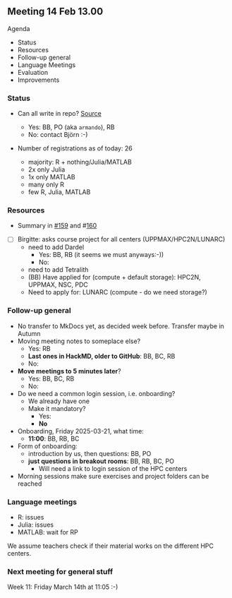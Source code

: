 ## Meeting 14 Feb 13.00

Agenda

- Status
- Resources
- Follow-up general
- Language Meetings
- Evaluation
- Improvements

### Status

- Can all write in repo? [Source](https://github.com/UPPMAX/R-matlab-julia-HPC/tree/main)
    - Yes: BB, PO (aka `armando`), RB
    - No: contact Björn :-)

- Number of registrations as of today: 26
    - majority: R + nothing/Julia/MATLAB
    - 2x only Julia
    - 1x only MATLAB
    - many only R
    - few R, Julia, MATLAB

### Resources

- Summary in [#159](https://github.com/UPPMAX/R-matlab-julia-HPC/issues/159) and #[160](https://github.com/UPPMAX/R-matlab-julia-HPC/issues/160)
- [ ] Birgitte: asks course project for all centers (UPPMAX/HPC2N/LUNARC)
    - need to add Dardel
        - Yes: BB, RB (it seems we must anyways:-))
        - No:
    - need to add Tetralith
    - (BB) Have applied for (compute + default storage): HPC2N, UPPMAX, NSC, PDC
    - Need to apply for: LUNARC (compute - do we need storage?)

### Follow-up general

- No transfer to MkDocs yet, as decided week before. Transfer maybe in Autumn
- Moving meeting notes to someplace else?
    - Yes: RB
    - **Last ones in HackMD, older to GitHub**: BB, BC, RB
    - No:
- **Move meetings to 5 minutes later**?
    - Yes: BB, BC, RB
    - No:
- Do we need a common login session, i.e. onboarding?
    - We already have one
    - Make it mandatory?
        - Yes:
        - **No**
- Onboarding, Friday 2025-03-21, what time:
    - **11:00**: BB, RB, BC
- Form of onboarding:
    - introduction by us, then questions: BB, PO
    - **just questions in breakout rooms**: BB, RB, BC, PO
        - Will need a link to login session of the HPC centers
- Morning sessions make sure exercises and project folders can be reached

### Language meetings

- R: issues
- Julia: issues
- MATLAB: wait for RP

We assume teachers check if their material works on the different HPC centers.

### Next meeting for general stuff

Week 11: Friday March 14th at 11:05 :-)
